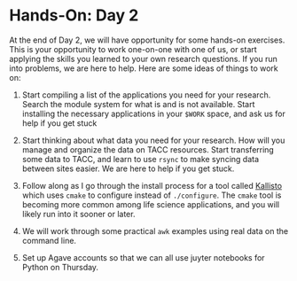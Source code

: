 # Hands-On: Day 2

At the end of Day 2, we will have opportunity for some hands-on exercises. This is your opportunity to work one-on-one with one of us, or start applying the skills you learned to your own research questions. If you run into problems, we are here to help. Here are some ideas of things to work on:


1) Start compiling a list of the applications you need for your research. Search the module system for what is and is not available. Start installing the necessary applications in your `$WORK` space, and ask us for help if you get stuck

2) Start thinking about what data you need for your research. How will you manage and organize the data on TACC resources. Start transferring some data to TACC, and learn to use `rsync` to make syncing data between sites easier. We are here to help if you get stuck.

3) Follow along as I go through the install process for a tool called [Kallisto](https://pachterlab.github.io/kallisto/) which uses `cmake` to configure instead of `./configure`. The `cmake` tool is becoming more common among life science applications, and you will likely run into it sooner or later.

4) We will work through some practical `awk` examples using real data on the command line.

5) Set up Agave accounts so that we can all use juyter notebooks for Python on Thursday.
